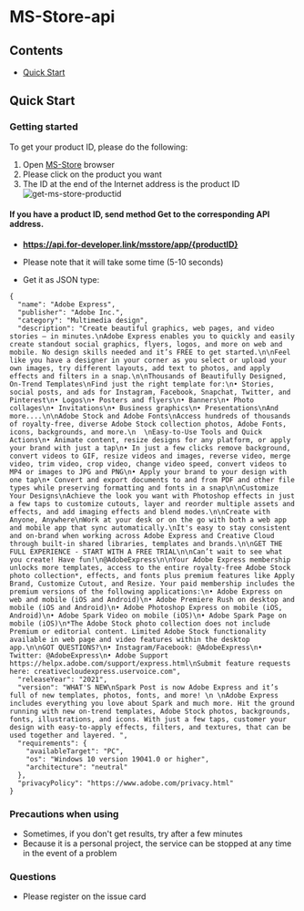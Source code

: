 # MS-Store-api

## Contents

- [Quick Start](#quick-start)

## <a name="quick-start"></a>Quick Start

### Getting started

To get your product ID, please do the following:

1. Open [MS-Store](https://apps.microsoft.com/store/apps) browser 
2. Please click on the product you want
3. The ID at the end of the Internet address is the product ID
![get-ms-store-productid](https://user-images.githubusercontent.com/34180230/201943867-12261a29-0b2f-427a-bef4-acd269be8b63.gif)


#### If you have a product ID, send method Get to the corresponding API address.
- **https://api.for-developer.link/msstore/app/{productID}**
* Please note that it will take some time (5-10 seconds)
- Get it as JSON type:
```
{
  "name": "Adobe Express",
  "publisher": "Adobe Inc.",
  "category": "Multimedia design",
  "description": "Create beautiful graphics, web pages, and video stories – in minutes.\nAdobe Express enables you to quickly and easily create standout social graphics, flyers, logos, and more on web and mobile. No design skills needed and it’s FREE to get started.\n\nFeel like you have a designer in your corner as you select or upload your own images, try different layouts, add text to photos, and apply effects and filters in a snap.\n\nThousands of Beautifully Designed, On-Trend Templates\nFind just the right template for:\n• Stories, social posts, and ads for Instagram, Facebook, Snapchat, Twitter, and Pinterest\n• Logos\n• Posters and flyers\n• Banners\n• Photo collages\n• Invitations\n• Business graphics\n• Presentations\nAnd more....\n\nAdobe Stock and Adobe Fonts\nAccess hundreds of thousands of royalty-free, diverse Adobe Stock collection photos, Adobe Fonts, icons, backgrounds, and more.\n  \nEasy-to-Use Tools and Quick Actions\n• Animate content, resize designs for any platform, or apply your brand with just a tap\n• In just a few clicks remove background, convert videos to GIF, resize videos and images, reverse video, merge video, trim video, crop video, change video speed, convert videos to MP4 or images to JPG and PNG\n• Apply your brand to your design with one tap\n• Convert and export documents to and from PDF and other file types while preserving formatting and fonts in a snap\n\nCustomize Your Designs\nAchieve the look you want with Photoshop effects in just a few taps to customize cutouts, layer and reorder multiple assets and effects, and add imaging effects and blend modes.\n\nCreate with Anyone, Anywhere\nWork at your desk or on the go with both a web app and mobile app that sync automatically.\nIt's easy to stay consistent and on-brand when working across Adobe Express and Creative Cloud through built-in shared libraries, templates and brands.\n\nGET THE FULL EXPERIENCE - START WITH A FREE TRIAL\n\nCan’t wait to see what you create! Have fun!\n@AdobeExpress\n\nYour Adobe Express membership unlocks more templates, access to the entire royalty-free Adobe Stock photo collection*, effects, and fonts plus premium features like Apply Brand, Customize Cutout, and Resize. Your paid membership includes the premium versions of the following applications:\n• Adobe Express on web and mobile (iOS and Android)\n• Adobe Premiere Rush on desktop and mobile (iOS and Android)\n• Adobe Photoshop Express on mobile (iOS, Android)\n• Adobe Spark Video on mobile (iOS)\n• Adobe Spark Page on mobile (iOS)\n*The Adobe Stock photo collection does not include Premium or editorial content. Limited Adobe Stock functionality available in web page and video features within the desktop app.\n\nGOT QUESTIONS?\n• Instagram/Facebook: @AdobeExpress\n• Twitter: @AdobeExpress\n• Adobe Support https://helpx.adobe.com/support/express.html\nSubmit feature requests here: creativecloudexpress.uservoice.com",
  "releaseYear": "2021",
  "version": "WHAT'S NEW\nSpark Post is now Adobe Express and it’s full of new templates, photos, fonts, and more! \n \nAdobe Express includes everything you love about Spark and much more. Hit the ground running with new on-trend templates, Adobe Stock photos, backgrounds, fonts, illustrations, and icons. With just a few taps, customer your design with easy-to-apply effects, filters, and textures, that can be used together and layered. ",
  "requirements": {
    "availableTarget": "PC",
    "os": "Windows 10 version 19041.0 or higher",
    "architecture": "neutral"
  },
  "privacyPolicy": "https://www.adobe.com/privacy.html"
}
```

### Precautions when using
- Sometimes, if you don't get results, try after a few minutes
- Because it is a personal project, the service can be stopped at any time in the event of a problem

### Questions
- Please register on the issue card
